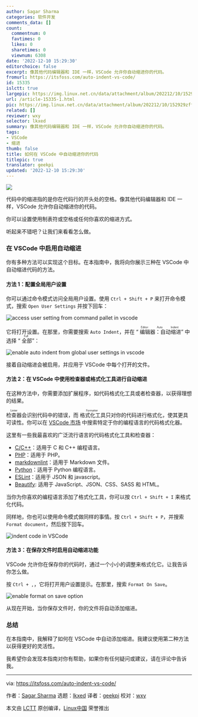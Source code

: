 ```yaml
---
author: Sagar Sharma
categories: 软件开发
comments_data: []
count:
  commentnum: 0
  favtimes: 0
  likes: 0
  sharetimes: 0
  viewnum: 6308
date: '2022-12-10 15:29:30'
editorchoice: false
excerpt: 像其他代码编辑器和 IDE 一样，VSCode 允许你自动缩进你的代码。
fromurl: https://itsfoss.com/auto-indent-vs-code/
id: 15335
islctt: true
largepic: https://img.linux.net.cn/data/attachment/album/202212/10/152929zff61fqq13kkpvy8.jpg
url: /article-15335-1.html
pic: https://img.linux.net.cn/data/attachment/album/202212/10/152929zff61fqq13kkpvy8.jpg.thumb.jpg
related: []
reviewer: wxy
selector: lkxed
summary: 像其他代码编辑器和 IDE 一样，VSCode 允许你自动缩进你的代码。
tags:
- VSCode
- 缩进
thumb: false
title: 如何在 VSCode 中自动缩进你的代码
titlepic: true
translator: geekpi
updated: '2022-12-10 15:29:30'
---
```


![](/data/attachment/album/202212/10/152929zff61fqq13kkpvy8.jpg)


代码中的缩进指的是你在代码行的开头处的空格。像其他代码编辑器和 IDE 一样，VSCode 允许你自动缩进你的代码。


你可以设置使用制表符或空格或任何你喜欢的缩进方式。


听起来不错吧？让我们来看看怎么做。


### 在 VSCode 中启用自动缩进


你有多种方法可以实现这个目标。在本指南中，我将向你展示三种在 VSCode 中自动缩进代码的方法。


#### 方法 1：配置全局用户设置


你可以通过命令模式访问全局用户设置。使用 `Ctrl + Shift + P` 来打开命令模式，搜索 `Open User Settings` 并按下回车：


![access user setting from command pallet in vscode](/data/attachment/album/202212/10/152931la5dsfwcdkfdqqp5.png)


它将打开设置。在那里，你需要搜索 `Auto Indent`，并在 “<ruby> 编辑器：自动缩进 <rt>  Editor: Auto Indent </rt></ruby>” 中选择 “<ruby> 全部 <rt>  Full </rt></ruby>”：


![enable auto indent from global user settings in vscode](/data/attachment/album/202212/10/152931w0i1ill441o01ol1.png)


接着自动缩进会被启用，并应用于 VSCode 中每个打开的文件。


#### 方法 2：在 VSCode 中使用检查器或格式化工具进行自动缩进


在这种方法中，你需要添加扩展程序，如代码格式化工具或者检查器，以获得理想的结果。


<ruby> 检查器 <rt>  Linter </rt></ruby>会识别代码中的错误，而<ruby> 格式化工具 <rt>  Formatter </rt></ruby>只对你的代码进行格式化，使其更具可读性。你可以在 [VSCode 市场](https://marketplace.visualstudio.com/vscode) 中搜索特定于你的编程语言的代码格式化器。


这里有一些我最喜欢的广泛流行语言的代码格式化工具和检查器：


* [C/C++](https://marketplace.visualstudio.com/items?itemName=ms-vscode.cpptools)：适用于 C 和 C++ 编程语言。
* [PHP](https://marketplace.visualstudio.com/items?itemName=DEVSENSE.phptools-vscode)：适用于 PHP。
* [markdownlint](https://marketplace.visualstudio.com/items?itemName=DavidAnson.vscode-markdownlint)：适用于 Markdown 文件。
* [Python](https://marketplace.visualstudio.com/items?itemName=ms-python.python)：适用于 Python 编程语言。
* [ESLint](https://marketplace.visualstudio.com/items?itemName=dbaeumer.vscode-eslint)：适用于 JSON 和 javascript。
* [Beautify](https://marketplace.visualstudio.com/items?itemName=HookyQR.beautify): 适用于 JavaScript、JSON、CSS、SASS 和 HTML。


当你为你喜欢的编程语言添加了格式化工具，你可以按 `Ctrl + Shift + I` 来格式化代码。


同样地，你也可以使用命令模式做同样的事情。按 `Ctrl + Shift + P`，并搜索 `Format document`，然后按下回车。


![indent code in VSCode](/data/attachment/album/202212/10/152931sznu7d2nu9bss2uu.gif)


#### 方法 3：在保存文件时启用自动缩进功能


VSCode 允许你在保存你的代码时，通过一个小小的调整来格式化它。让我告诉你怎么做。


按 `Ctrl + ,`，它将打开用户设置提示。在那里，搜索 `Format On Save`。


![enable format on save option](/data/attachment/album/202212/10/152931v28qddopqfepwe2q.png)


从现在开始，当你保存文件时，你的文件将自动添加缩进。


### 总结


在本指南中，我解释了如何在 VSCode 中自动添加缩进。我建议使用第二种方法以获得更好的灵活性。


我希望你会发现本指南对你有帮助，如果你有任何疑问或建议，请在评论中告诉我。




---


via: <https://itsfoss.com/auto-indent-vs-code/>


作者：[Sagar Sharma](https://itsfoss.com/author/sagar/) 选题：[lkxed](https://github.com/lkxed) 译者：[geekpi](https://github.com/geekpi) 校对：[wxy](https://github.com/wxy)


本文由 [LCTT](https://github.com/LCTT/TranslateProject) 原创编译，[Linux中国](https://linux.cn/) 荣誉推出